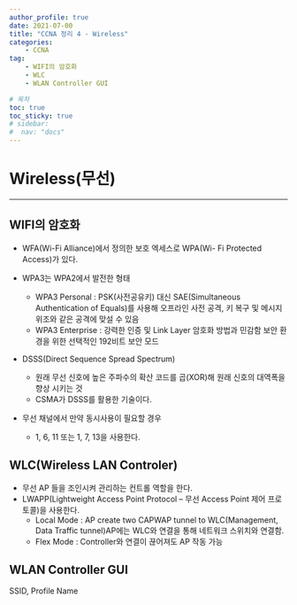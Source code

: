 ```yaml
---
author_profile: true
date: 2021-07-00
title: "CCNA 정리 4 - Wireless"
categories: 
    - CCNA
tag: 
    - WIFI의 암호화
    - WLC
    - WLAN Controller GUI

# 목차
toc: true  
toc_sticky: true 
# sidebar:
#  nav: "docs"
---
```


# Wireless(무선)
---


## WIFI의 암호화

- WFA(Wi-Fi Alliance)에서 정의한 보호 엑세스로 WPA(Wi- Fi Protected Access)가 있다.
- WPA3는 WPA2에서 발전한 형태
    - WPA3 Personal : PSK(사전공유키) 대신 SAE(Simultaneous Authentication of Equals)를 사용해 오프라인 사전 공격, 키 복구 및 메시지 위조와 같은 공격에 맞설 수 있음
    - WPA3 Enterprise : 강력한 인증 및 Link Layer 암호화 방법과 민감함 보안 환경을 위한 선택적인 192비트 보안 모드 

- DSSS(Direct Sequence Spread Spectrum)
    - 원래 무선 신호에 높은 주파수의 확산 코드를 곱(XOR)해 원래 신호의 대역폭을 향상 시키는 것
    - CSMA가 DSSS를 활용한 기술이다.

- 무선 채널에서 만약 동시사용이 필요할 경우 
    - 1, 6, 11 또는 1, 7, 13을 사용한다.

## WLC(Wireless LAN Controler)

- 무선 AP 들을 조인시켜 관리하는 컨트롤 역할을 한다.
- LWAPP(Lightweight Access Point Protocol – 무선 Access Point 제어 프로토콜)을 사용한다.
    - Local Mode : AP create two CAPWAP tunnel to WLC(Management, Data Traffic tunnel)AP에는 WLC와 연결을 통해 네트워크 스위치와 연결함.
    - Flex Mode : Controller와 연결이 끊어져도 AP 작동 가능


## WLAN Controller GUI 

SSID, Profile Name